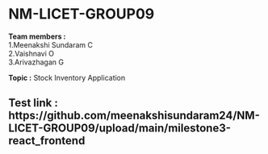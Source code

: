 # NM-LICET-GROUP09
<b>Team members : <br></b>
1.Meenakshi Sundaram C <br>
2.Vaishnavi O <br>
3.Arivazhagan G <br>

<b>Topic :</b> Stock Inventory Application

<h2>Test link : https://github.com/meenakshisundaram24/NM-LICET-GROUP09/upload/main/milestone3-react_frontend</h2>
              

